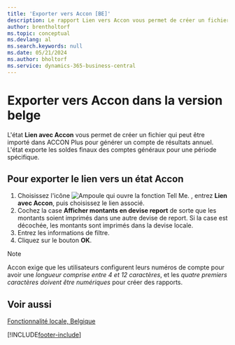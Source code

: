 ```yaml
---
title: 'Exporter vers Accon [BE]'
description: Le rapport Lien vers Accon vous permet de créer un fichier qui peut être importé dans ACCON Plus pour générer un compte de résultat annuel.
author: brentholtorf
ms.topic: conceptual
ms.devlang: al
ms.search.keywords: null
ms.date: 05/21/2024
ms.author: bholtorf
ms.service: dynamics-365-business-central
---
```


# Exporter vers Accon dans la version belge

L'état **Lien avec Accon** vous permet de créer un fichier qui peut être importé dans ACCON Plus pour générer un compte de résultats annuel. L'état exporte les soldes finaux des comptes généraux pour une période spécifique.  

## Pour exporter le lien vers un état Accon  
1.  Choisissez l'icône ![Ampoule qui ouvre la fonction Tell Me.](../../media/ui-search/search_small.png "Dites-moi ce que vous voulez faire") , entrez **Lien avec Accon**, puis choisissez le lien associé.  
2.  Cochez la case **Afficher montants en devise report** de sorte que les montants soient imprimés dans une autre devise de report. Si la case est décochée, les montants sont imprimés dans la devise locale.  
3.  Entrez les informations de filtre.  
4.  Cliquez sur le bouton **OK**.

> [!NOTE]
> Accon exige que les utilisateurs configurent leurs numéros de compte pour avoir une *longueur comprise entre 4 et 12 caractères*, et les *quatre premiers caractères doivent être numériques* pour créer des rapports.

## Voir aussi  
 [Fonctionnalité locale, Belgique](belgium-local-functionality.md)


[!INCLUDE[footer-include](../../includes/footer-banner.md)]

